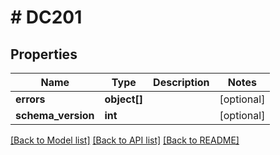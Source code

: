 # # DC201

## Properties

Name | Type | Description | Notes
------------ | ------------- | ------------- | -------------
**errors** | **object[]** |  | [optional]
**schema_version** | **int** |  | [optional]

[[Back to Model list]](../../README.md#models) [[Back to API list]](../../README.md#endpoints) [[Back to README]](../../README.md)
